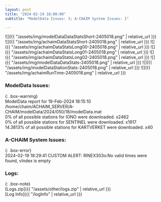 ```yaml
---
layout: post
title: "2024-02-19 18:00:00"
subtitle: "ModelData Issues: 3; A-CHAIM System Issues: 1"

---
```


![]({{ "/assets/img/modelDataDataStatsShort-2405018.png" | relative_url }})
![]({{ "/assets/img/achaimDataStatsShort-2405018.png" | relative_url }})
![]({{ "/assets/img/achaimDataStatsLong00-2405018.png" | relative_url }})
![]({{ "/assets/img/achaimDataStatsLong01-2405018.png" | relative_url }})
![]({{ "/assets/img/achaimDataStatsLong02-2405018.png" | relative_url }})
![]({{ "/assets/img/modelDataDataStats-2405018.png" | relative_url }})
![]({{ "/assets/img/modelDataStationStats-2405018.png" | relative_url }})
![]({{ "/assets/img/achaimRunTime-2405018.png" | relative_url }})


### ModelData Issues:  
  
{: .box-warning}  
 ModelData report for 19-Feb-2024 18:15:10   
 /home/chaim/ACHAIM_SERVER/A-CHAIM/modelData/2024/050/18/modelData.mat   
 0% of all possible stations for IONO were downloaded. x2462   
 0% of all possible stations for SENTINEL were downloaded. x1917   
 14.3813% of all possible stations for KARTVERKET were downloaded. x40   
  
### A-CHAIM System Issues:  
  
{: .box-error}  
2024-02-19 18:29:41 CUSTOM ALERT: RINEX303o:No valid times were found, vIndex is empty  

### Logs:  
  
{: .box-note}  
[Logs.zip]({{ "/assets/other/logs.zip" | relative_url }})  
[Log Info]({{ "/logInfo" | relative_url }})  
